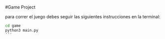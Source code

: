 #Game Project

para correr el juego debes seguir las siguientes instrucciones en la terminal:
```sh
cd game 
python3 main.py
´´´
